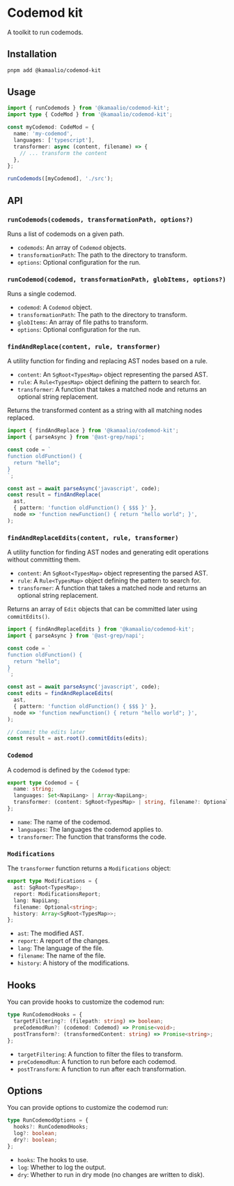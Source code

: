 # Codemod kit

A toolkit to run codemods.

## Installation

```bash
pnpm add @kamaalio/codemod-kit
```

## Usage

```typescript
import { runCodemods } from '@kamaalio/codemod-kit';
import type { CodeMod } from '@kamaalio/codemod-kit';

const myCodemod: CodeMod = {
  name: 'my-codemod',
  languages: ['typescript'],
  transformer: async (content, filename) => {
    // ... transform the content
  },
};

runCodemods([myCodemod], './src');
```

## API

### `runCodemods(codemods, transformationPath, options?)`

Runs a list of codemods on a given path.

- `codemods`: An array of `Codemod` objects.
- `transformationPath`: The path to the directory to transform.
- `options`: Optional configuration for the run.

### `runCodemod(codemod, transformationPath, globItems, options?)`

Runs a single codemod.

- `codemod`: A `Codemod` object.
- `transformationPath`: The path to the directory to transform.
- `globItems`: An array of file paths to transform.
- `options`: Optional configuration for the run.

### `findAndReplace(content, rule, transformer)`

A utility function for finding and replacing AST nodes based on a rule.

- `content`: An `SgRoot<TypesMap>` object representing the parsed AST.
- `rule`: A `Rule<TypesMap>` object defining the pattern to search for.
- `transformer`: A function that takes a matched node and returns an optional string replacement.

Returns the transformed content as a string with all matching nodes replaced.

```typescript
import { findAndReplace } from '@kamaalio/codemod-kit';
import { parseAsync } from '@ast-grep/napi';

const code = `
function oldFunction() {
  return "hello";
}
`;

const ast = await parseAsync('javascript', code);
const result = findAndReplace(
  ast,
  { pattern: 'function oldFunction() { $$$ }' },
  node => 'function newFunction() { return "hello world"; }',
);
```

### `findAndReplaceEdits(content, rule, transformer)`

A utility function for finding AST nodes and generating edit operations without committing them.

- `content`: An `SgRoot<TypesMap>` object representing the parsed AST.
- `rule`: A `Rule<TypesMap>` object defining the pattern to search for.
- `transformer`: A function that takes a matched node and returns an optional string replacement.

Returns an array of `Edit` objects that can be committed later using `commitEdits()`.

```typescript
import { findAndReplaceEdits } from '@kamaalio/codemod-kit';
import { parseAsync } from '@ast-grep/napi';

const code = `
function oldFunction() {
  return "hello";
}
`;

const ast = await parseAsync('javascript', code);
const edits = findAndReplaceEdits(
  ast,
  { pattern: 'function oldFunction() { $$$ }' },
  node => 'function newFunction() { return "hello world"; }',
);

// Commit the edits later
const result = ast.root().commitEdits(edits);
```

### `Codemod`

A codemod is defined by the `Codemod` type:

```typescript
export type Codemod = {
  name: string;
  languages: Set<NapiLang> | Array<NapiLang>;
  transformer: (content: SgRoot<TypesMap> | string, filename?: Optional<string>) => Promise<Modifications>;
};
```

- `name`: The name of the codemod.
- `languages`: The languages the codemod applies to.
- `transformer`: The function that transforms the code.

### `Modifications`

The `transformer` function returns a `Modifications` object:

```typescript
export type Modifications = {
  ast: SgRoot<TypesMap>;
  report: ModificationsReport;
  lang: NapiLang;
  filename: Optional<string>;
  history: Array<SgRoot<TypesMap>>;
};
```

- `ast`: The modified AST.
- `report`: A report of the changes.
- `lang`: The language of the file.
- `filename`: The name of the file.
- `history`: A history of the modifications.

## Hooks

You can provide hooks to customize the codemod run:

```typescript
type RunCodemodHooks = {
  targetFiltering?: (filepath: string) => boolean;
  preCodemodRun?: (codemod: Codemod) => Promise<void>;
  postTransform?: (transformedContent: string) => Promise<string>;
};
```

- `targetFiltering`: A function to filter the files to transform.
- `preCodemodRun`: A function to run before each codemod.
- `postTransform`: A function to run after each transformation.

## Options

You can provide options to customize the codemod run:

```typescript
type RunCodemodOptions = {
  hooks?: RunCodemodHooks;
  log?: boolean;
  dry?: boolean;
};
```

- `hooks`: The hooks to use.
- `log`: Whether to log the output.
- `dry`: Whether to run in dry mode (no changes are written to disk).
